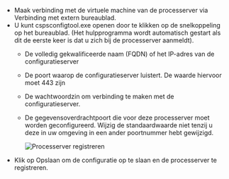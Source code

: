 * Maak verbinding met de virtuele machine van de processerver via Verbinding met extern bureaublad.
* U kunt cspsconfigtool.exe openen door te klikken op de snelkoppeling op het bureaublad. (Het hulpprogramma wordt automatisch gestart als dit de eerste keer is dat u zich bij de processerver aanmeldt).
  - De volledig gekwalificeerde naam (FQDN) of het IP-adres van de configuratieserver
  - De poort waarop de configuratieserver luistert. De waarde hiervoor moet 443 zijn
  - De wachtwoordzin om verbinding te maken met de configuratieserver.
  - De gegevensoverdrachtpoort die voor deze processerver moet worden geconfigureerd. Wijzig de standaardwaarde niet tenzij u deze in uw omgeving in een ander poortnummer hebt gewijzigd.

    ![Processerver registreren](./media/site-recovery-vmware-register-process-server/register-ps.png)
* Klik op Opslaan om de configuratie op te slaan en de processerver te registreren.
